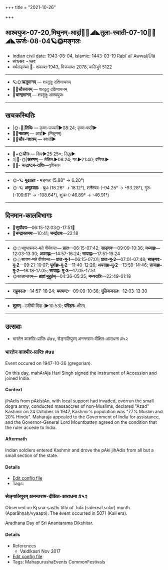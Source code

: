 +++
title = "2021-10-26"

+++
## आश्वयुजः-07-20,मिथुनम्-आर्द्रा🌛🌌◢◣तुला-स्वाती-07-10🌌🌞◢◣ऊर्जः-08-04🪐🌞मङ्गलः
- Indian civil date: 1943-08-04, Islamic: 1443-03-19 Rabīʿ alʾ Awwal/Ūlā
- संवत्सरः - प्लवः
- वर्षसङ्ख्या 🌛- शकाब्दः 1943, विक्रमाब्दः 2078, कलियुगे 5122
___________________
- 🪐🌞**ऋतुमानम्** — शरदृतुः दक्षिणायनम्
- 🌌🌞**सौरमानम्** — शरदृतुः दक्षिणायनम्
- 🌛**चान्द्रमानम्** — शरदृतुः आश्वयुजः
___________________


## खचक्रस्थितिः
- |🌞-🌛|**तिथिः** — कृष्ण-पञ्चमी►08:24; कृष्ण-षष्ठी►  
- 🌌🌛**नक्षत्रम्** — आर्द्रा► (मिथुनम्)  
- 🌌🌞**सौर-नक्षत्रम्** — स्वाती►  
___________________
- 🌛+🌞**योगः** — शिवः►25:25*; सिद्धः►  
- २|🌛-🌞|**करणम्** — तैतिलः►08:24; गरः►21:40; वणिजः►  
- 🌌🌛- **चन्द्राष्टम-राशिः**—वृश्चिकः  
___________________
- 🌞-🪐 **मूढग्रहाः** - मङ्गलः (5.88° → 6.20°)
- 🌞-🪐 **अमूढग्रहाः** - बुधः (18.26° → 18.12°), शनैश्चरः (-94.25° → -93.28°), गुरुः (-109.61° → -108.64°), शुक्रः (-46.89° → -46.91°)
___________________


## दिनमान-कालविभागाः
- 🌅**सूर्योदयः**—06:15-12:03🌞️-17:51🌇  
- 🌛**चन्द्रास्तमयः**—10:41; **चन्द्रोदयः**—22:18  
___________________
- 🌞⚝भट्टभास्कर-मते वीर्यवन्तः— **प्रातः**—06:15-07:42; **साङ्गवः**—09:09-10:36; **मध्याह्नः**—12:03-13:30; **अपराह्णः**—14:57-16:24; **सायाह्नः**—17:51-19:24  
- 🌞⚝सायण-मते वीर्यवन्तः— **प्रातः-मु॰1**—06:15-07:01; **प्रातः-मु॰2**—07:01-07:48; **साङ्गवः-मु॰2**—09:21-10:07; **पूर्वाह्णः-मु॰2**—11:40-12:26; **अपराह्णः-मु॰2**—13:59-14:46; **सायाह्नः-मु॰2**—16:18-17:05; **सायाह्नः-मु॰3**—17:05-17:51  
- 🌞कालान्तरम्— **ब्राह्मं मुहूर्तम्**—04:36-05:25; **मध्यरात्रिः**—22:49-01:18  
___________________
- **राहुकालः**—14:57-16:24; **यमघण्टः**—09:09-10:36; **गुलिककालः**—12:03-13:30  
___________________
- **शूलम्**—उदीची दिक् (►10:53); **परिहारः**–क्षीरम्  
___________________

## उत्सवाः
- भारतेन काश्मीर-प्राप्तिः #७४, सेङ्गालिपुरम् अनन्तराम-दीक्षित-आराधना #५२
### भारतेन काश्मीर-प्राप्तिः #७४

Event occured on 1947-10-26 (gregorian). 

On this day, mahArAja Hari Singh signed the Instrument of Accession and joined India.

#### Context
jihAdis from pAkistAn, with local support had invaded, overrun the small dogra army, conducted massaccres of non-Muslims, declared "Azad" Kashmir on 24 October. In 1947, Kashmir's population was "77% Muslim and 20% Hindu". Maharaja appealed to the Government of India for assistance, and the Governor-General Lord Mountbatten agreed on the condition that the ruler accede to India.

#### Aftermath
Indian soldiers entered Kashmir and drove the pAki jihAdis from all but a small section of the state.

#### Details
- [Edit config file](https://github.com/jyotisham/adyatithi/blob/master/mahApuruSha/xatra-later/gregorian/day/10/26/bhAratena_kAshmIra-prAptiH.toml)
- Tags: 


### सेङ्गालिपुरम् अनन्तराम-दीक्षित-आराधना #५२

Observed on Kr̥ṣṇa-ṣaṣṭhī tithi of Tulā (sidereal solar) month (Aparāhṇaḥ/vyaapti). The event occurred in 5071 (Kali era).  


Aradhana Day of Sri Anantarama Dikshitar.

#### Details
- References
  - Vaidikasri Nov 2017
- [Edit config file](https://github.com/jyotisham/adyatithi/blob/master/mahApuruSha/smArta-misc/sidereal_solar_month/tithi/07/21/sEGgAlipuram_anantarAma-dIkSita-ArAdhanA.toml)
- Tags: MahapurushaEvents CommonFestivals


